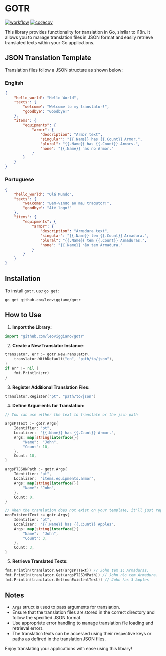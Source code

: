 # GOTR

[![workflow](https://github.com/leoviggiano/gotr/actions/workflows/ci.yml/badge.svg?event=push)](https://github.com/leoviggiano/gotr/actions/workflows/ci.yml)
[![codecov](https://codecov.io/gh/leoviggiano/gotr/graph/badge.svg?token=KUC1RFVHET)](https://codecov.io/gh/leoviggiano/gotr)

This library provides functionality for translation in Go, similar to i18n. It allows you to manage translation files in JSON format and easily retrieve translated texts within your Go applications.

## JSON Translation Template

Translation files follow a JSON structure as shown below:

### English
```json
{
    "hello_world": "Hello World",
    "texts": {
        "welcome": "Welcome to my translator!",
        "goodbye": "Goodbye!"
    },
    "items": {
        "equipments": {
            "armor": {
                "description": "Armor text",
                "singular": "{{.Name}} has {{.Count}} Armor.",
                "plural": "{{.Name}} has {{.Count}} Armors.",
                "none": "{{.Name}} has no Armor."
            }
        }
    }
}
```

### Portuguese
```json
{
    "hello_world": "Olá Mundo",
    "texts": {
        "welcome": "Bem-vindo ao meu tradutor!",
        "goodbye": "Até logo!"
    },
    "items": {
        "equipments": {
            "armor": {
                "description": "Armadura text",
                "singular": "{{.Name}} tem {{.Count}} Armadura.",
                "plural": "{{.Name}} tem {{.Count}} Armaduras.",
                "none": "{{.Name}} não tem Armadura."
            }
        }
    }
}
```

## Installation
To install `gotr`, use `go get`:

```sh
go get github.com/leoviggiano/gotr
```

## How to Use

1. **Import the Library:**

```go
import "github.com/leoviggiano/gotr"
```

2. **Create a New Translator Instance:**

```go
translator, err := gotr.NewTranslator(
    translator.WithDefault("en", "path/to/json"),
)
if err != nil {
    fmt.Println(err)
}
```

3. **Register Additional Translation Files:**

```go
translator.Register("pt", "path/to/json")
```

4. **Define Arguments for Translation:**

```go
// You can use either the text to translate or the json path

argsPTText := gotr.Args{
    Identifier: "pt",
    Localizer:  "{{.Name}} has {{.Count}} Armor.",
    Args: map[string]interface{}{
        "Name":  "John",
        "Count": 10,
    },
    Count: 10,
}

argsPTJSONPath := gotr.Args{
    Identifier: "pt",
    Localizer:  "items.equipments.armor",
    Args: map[string]interface{}{
        "Name": "John",
    },
    Count: 0,
}

// When the translation does not exist on your template, it'll just replace the variables
nonExistentText := gotr.Args{
    Identifier: "pt",
    Localizer:  "{{.Name}} has {{.Count}} Apples",
    Args: map[string]interface{}{
        "Name":  "John",
        "Count": 3,
    },
    Count: 3,
}
```

5. **Retrieve Translated Texts:**

```go
fmt.Println(translator.Get(argsPTText)) // John tem 10 Armaduras.
fmt.Println(translator.Get(argsPTJSONPath)) // John não tem Armadura.
fmt.Println(translator.Get(nonExistentText)) // John has 3 Apples
```

## Notes

- `Args` struct is used to pass arguments for translation.
- Ensure that the translation files are stored in the correct directory and follow the specified JSON format.
- Use appropriate error handling to manage translation file loading and retrieval errors.
- The translation texts can be accessed using their respective keys or paths as defined in the translation JSON files.

Enjoy translating your applications with ease using this library!
